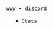 <div align="center">
<samp>
<a href="https://catdeal3r.port0.org">www</a> • <a href="https://discord.com/users/1308276713410658385">discord</a>
</samp>
<br> <br>
<details>
  <summary><samp>Stats</samp></summary>
  <br>
  
  ![GitHub stats](https://github-readme-stats.vercel.app/api?username=catdeal3r&show_icons=false&theme=dark&hide_border=true&bg_color=0d1117)

  ![Top Languages](https://github-readme-stats.vercel.app/api/top-langs/?username=catdeal3r&layout=compact&theme=dark&hide_border=true&bg_color=0d1117)
   
  ![GitHub Streak](https://streak-stats.demolab.com?user=catdeal3r&theme=dark&hide_border=true&background=0d1117)
  
</details>
</div>
